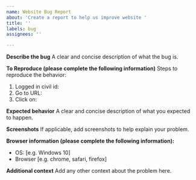 ```yaml
---
name: Website Bug Report
about: 'Create a report to help us improve website '
title: ''
labels: bug
assignees: ''

---
```


**Describe the bug**
A clear and concise description of what the bug is.

**To Reproduce (please complete the following information)**
Steps to reproduce the behavior:
1. Logged in civil id: 
2. Go to URL: 
3. Click on: 

**Expected behavior**
A clear and concise description of what you expected to happen.

**Screenshots**
If applicable, add screenshots to help explain your problem.

**Browser information  (please complete the following information):**
 - OS: [e.g. Windows 10]
 - Browser [e.g. chrome, safari, firefox]

**Additional context**
Add any other context about the problem here.
